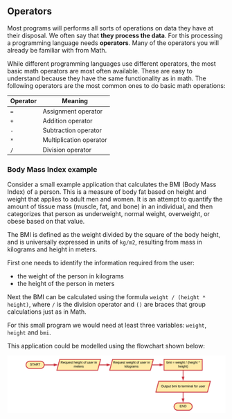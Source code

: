 ## Operators

Most programs will performs all sorts of operations on data they have at their disposal. We often say that **they process the data**. For this processing a programming language needs **operators**. Many of the operators you will already be familiar with from Math.

While different programming languages use different operators, the most basic math operators are most often available. These are easy to understand because they have the same functionality as in math. The following operators are the most common ones to do basic math operations:

| Operator | Meaning |
| --- | --- |
| `=` | Assignment operator |
| `+` | Addition operator |
| `-` | Subtraction operator |
| `*` | Multiplication operator |
| `/` | Division operator |

### Body Mass Index example

Consider a small example application that calculates the BMI (Body Mass Index) of a person. This is a measure of body fat based on height and weight that applies to adult men and women. It is an attempt to quantify the amount of tissue mass (muscle, fat, and bone) in an individual, and then categorizes that person as underweight, normal weight, overweight, or obese based on that value.

The BMI is defined as the weight divided by the square of the body height, and is universally expressed in units of `kg/m2`, resulting from mass in kilograms and height in meters.

First one needs to identify the information required from the user:
* the weight of the person in kilograms
* the height of the person in meters

Next the BMI can be calculated using the formula `weight / (height * height)`, where `/` is the division operator and `()` are braces that group calculations just as in Math.

For this small program we would need at least three variables: `weight`, `height` and `bmi`.

This application could be modelled using the flowchart shown below:

![Flowchart of simple BMI application](img/flowchart_bmi_example.png)